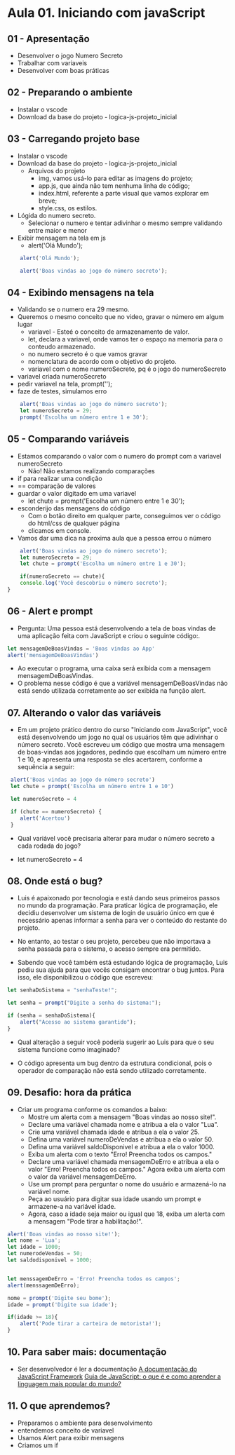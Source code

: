# Aula 01. Iniciando com javaScript

## 01 - Apresentação
- Desenvolver o jogo Numero Secreto
- Trabalhar com variaveis 
- Desenvolver com boas práticas

## 02 - Preparando o ambiente
- Instalar o vscode
- Download da base do projeto - logica-js-projeto_inicial

## 03 - Carregando projeto base
- Instalar o vscode
- Download da base do projeto - logica-js-projeto_inicial
	- Arquivos do projeto
		- img, vamos usá-lo para editar as imagens do projeto;
		- app.js, que ainda não tem nenhuma linha de código;
		- index.html, referente a parte visual que vamos explorar em breve;
		- style.css, os estilos.
- Lógida do numero secreto. 
	- Selecionar o numero e tentar adivinhar o mesmo sempre validando entre maior e menor
- Exibir mensagem na tela em js
	- alert('Olá Mundo');
	
```javascript	
	alert('Olá Mundo');
```

```javascript	
	alert('Boas vindas ao jogo do número secreto');
```

## 04 - Exibindo mensagens na tela
- Validando se o numero era 29 mesmo.
- Queremos o mesmo conceito que no video, gravar o número em algum lugar
	- variavel - Esteé o conceito de armazenamento de valor.
	- let, declara a variavel, onde vamos ter o espaço na memoria para o conteudo armazenado.
	- no numero secreto é o que vamos gravar
	- nomenclatura de acordo com o objetivo do projeto. 
	- variavel com o nome numeroSecreto, pq é o jogo do numeroSecreto
- variavel criada numeroSecreto
- pedir variavel na tela, prompt('');
- faze de testes, simulamos erro

```javascript	
	alert('Boas vindas ao jogo do número secreto');
	let numeroSecreto = 29;
	prompt('Escolha um número entre 1 e 30');
```

## 05 - Comparando variáveis
- Estamos comparando o valor com o numero do prompt com a variavel numeroSecreto
	- Não! Não estamos realizando comparações
- if para realizar uma condição
- == comparação de valores
- guardar o valor digitado em uma variavel
	- let chute = prompt('Escolha um número entre 1 e 30');
- esconderijo das mensagens do código
	- Com o botão direito em qualquer parte, conseguimos ver o código do html/css  de qualquer página
	- clicamos em console.
- Vamos dar uma dica na proxima aula que a pessoa errou o número

```javascript	
	alert('Boas vindas ao jogo do número secreto');
	let numeroSecreto = 29;
	let chute = prompt('Escolha um número entre 1 e 30');

	if(numeroSecreto == chute){
    console.log('Você descobriu o número secreto');
}
```

## 06 - Alert e prompt
- Pergunta: Uma pessoa está desenvolvendo a tela de boas vindas de uma aplicação feita com JavaScript e criou o seguinte código:.

```javascript	
let mensagemDeBoasVindas = 'Boas vindas ao App'
alert('mensagemDeBoasVindas')
```
- Ao executar o programa, uma caixa será exibida com a mensagem mensagemDeBoasVindas.
- O problema nesse código é que a variável mensagemDeBoasVindas não está sendo utilizada corretamente ao ser exibida na função alert.

## 07. Alterando o valor das variáveis
- Em um projeto prático dentro do curso "Iniciando com JavaScript", você está desenvolvendo um jogo no qual os usuários têm que adivinhar o número secreto. Você escreveu um código que mostra uma mensagem de boas-vindas aos jogadores, pedindo que escolham um número entre 1 e 10, e apresenta uma resposta se eles acertarem, conforme a sequência a seguir:

```javascript	
 alert('Boas vindas ao jogo do número secreto')
 let chute = prompt('Escolha um número entre 1 e 10')

 let numeroSecreto = 4

 if (chute == numeroSecreto) {
    alert('Acertou')
 }

```

- Qual variável você precisaria alterar para mudar o número secreto a cada rodada do jogo?

- let numeroSecreto = 4


## 08. Onde está o bug?
- Luis é apaixonado por tecnologia e está dando seus primeiros passos no mundo da programação. Para praticar lógica de programação, ele decidiu desenvolver um sistema de login de usuário único em que é necessário apenas informar a senha para ver o conteúdo do restante do projeto.

- No entanto, ao testar o seu projeto, percebeu que não importava a senha passada para o sistema, o acesso sempre era permitido.

- Sabendo que você também está estudando lógica de programação, Luis pediu sua ajuda para que vocês consigam encontrar o bug juntos. Para isso, ele disponibilizou o código que escreveu:

```javascript
let senhaDoSistema = "senhaTeste!";

let senha = prompt("Digite a senha do sistema:");

if (senha = senhaDoSistema){
    alert("Acesso ao sistema garantido");
}
```

- Qual alteração a seguir você poderia sugerir ao Luis para que o seu sistema funcione como imaginado?

- O código apresenta um bug dentro da estrutura condicional, pois o operador de comparação não está sendo utilizado corretamente.


## 09. Desafio: hora da prática
- Criar um programa conforme os comandos a baixo:
	- Mostre um alerta com a mensagem "Boas vindas ao nosso site!".
	- Declare uma variável chamada nome e atribua a ela o valor "Lua".
	- Crie uma variável chamada idade e atribua a ela o valor 25.
	- Defina uma variável numeroDeVendas e atribua a ela o valor 50.
	- Defina uma variável saldoDisponivel e atribua a ela o valor 1000.
	- Exiba um alerta com o texto "Erro! Preencha todos os campos."
	- Declare uma variável chamada mensagemDeErro e atribua a ela o valor "Erro! Preencha todos os campos." Agora exiba um alerta com o valor da variável mensagemDeErro.
	- Use um prompt para perguntar o nome do usuário e armazená-lo na variável nome.
	- Peça ao usuário para digitar sua idade usando um prompt e armazene-a na variável idade.
	- Agora, caso a idade seja maior ou igual que 18, exiba um alerta com a mensagem "Pode tirar a habilitação!".

```javascript
alert('Boas vindas ao nosso site!');
let nome = 'Lua';
let idade = 1000;
let numerodeVendas = 50;
let saldodisponivel = 1000;


let menssagemDeErro = 'Erro! Preencha todos os campos';
alert(menssagemDeErro);

nome = prompt('Digite seu bome');
idade = prompt('Digite sua idade');

if(idade >= 18){
    alert('Pode tirar a carteira de motorista!');
}
```


## 10. Para saber mais: documentação
- Ser desenvolvedor é ler a documentação
[A documentação do JavaScript Framework](https://developer.mozilla.org/pt-BR/docs/Learn/JavaScript/First_steps/What_is_JavaScript)
[Guia de JavaScript: o que é e como aprender a linguagem mais popular do mundo?](https://www.alura.com.br/artigos/javascript?_gl=1*1xdawpv*_ga*MTA2Njc5NzMwNS4xNjc4Mjc2NDU2*_ga_1EPWSW3PCS*MTY5NjcyMzQzMi4zMy4xLjE2OTY3MjQyNzQuMC4wLjA.*_fplc*M0FVUmV5UWpKTm1Ja0g5TFhlVUd0bVAxY3FnZnoxWXB4emFvWmdSVHd1ZyUyQlBsUFJHeE1zMGRQNG8xNGYxWGR3aWpmSlJnU296MEhhT01BbFJzMHFhTnA0MHpvWHhTMEt1ZmpPdm1OelBTMkVnV29McmEzY002MVZUdXNIOVElM0QlM0Q.)
	

## 11. O que aprendemos?
- Preparamos o ambiente para desenvolvimento
- entendemos conceito de variavel
- Usamos Alert para exibir mensagens
- Criamos um if